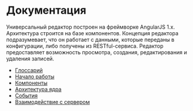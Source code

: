 # Документация

Универсальный редактор построен на фреймворке AngularJS 1.x. Архитектура строится на базе компонентов. 
Концепция редактора подразумевает, что он работает с данными, которые переданы в конфигурации, 
либо получены из RESTful-сервиса. Редактор предоставляет возможность просмотра, создания, 
редактирования и удаления записей.

* [Глоссарий](glossary.md)
* [Начало работы](started.md)
* [Компоненты](components/README.md)
* [Архитектура ядра](core.md)
* [События](events.md)
* [Взаимодействие с сервером](server/README.md)
